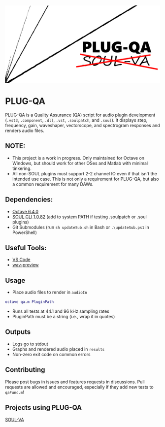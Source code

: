 ![PLUG-QA_logo](logo.png)
# PLUG-QA
PLUG-QA is a Quality Assurance (QA) script for audio plugin development (`.vst3`, `.component`, `.dll`, `.vst`, `.soulpatch`, and `.soul`). It displays step, frequency, gain, waveshaper, vectorscope, and spectrogram responses and renders audio files.

## NOTE: 
- This project is a work in progress. Only maintained for Octave on Windows, but should work for other OSes and Matlab with minimal tinkering.
- All non-SOUL plugins must support 2-2 channel IO even if that isn't the intended use case. This is not only a requirement for PLUG-QA, but also a common requirement for many DAWs.

## Dependencies:  
- [Octave 6.4.0](https://www.gnu.org/software/octave/download) 
- [SOUL CLI 1.0.82](https://github.com/soul-lang/SOUL/releases/tag/1.0.82) (add to system PATH if testing .soulpatch or .soul plugins)
- Git Submodules (run `sh updateSub.sh` in Bash or `.\updateSub.ps1` in PowerShell)

## Useful Tools:
- [VS Code](https://code.visualstudio.com/)  
- [wav-preview](https://github.com/sukumo28/wav-preview)

## Usage
- Place audio files to render in `audioIn`
```matlab
octave qa.m PluginPath
```
- Runs all tests at 44.1 and 96 kHz sampling rates
- PluginPath must be a string (i.e., wrap it in quotes)

## Outputs
- Logs go to stdout
- Graphs and rendered audio placed in `results`
- Non-zero exit code on common errors

## Contributing
Please post bugs in issues and features requests in discussions. Pull requests are allowed and encouraged, especially if they add new tests to `qaFunc.m`!

## Projects using PLUG-QA
[SOUL-VA](https://github.com/thezhe/SOUL-VA)

